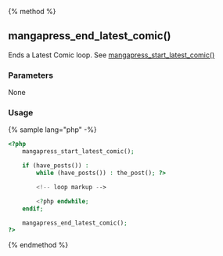 {% method %}
## mangapress_end_latest_comic()
Ends a Latest Comic loop. See [mangapress_start_latest_comic()](/mangapress-start-latest-comic.md)

### Parameters
None

### Usage
{% sample lang="php" -%}
```php
<?php    
    mangapress_start_latest_comic();

    if (have_posts()) :
        while (have_posts()) : the_post(); ?>

        <!-- loop markup -->

        <?php endwhile;
    endif;

    mangapress_end_latest_comic();
?>
```

{% endmethod %}

